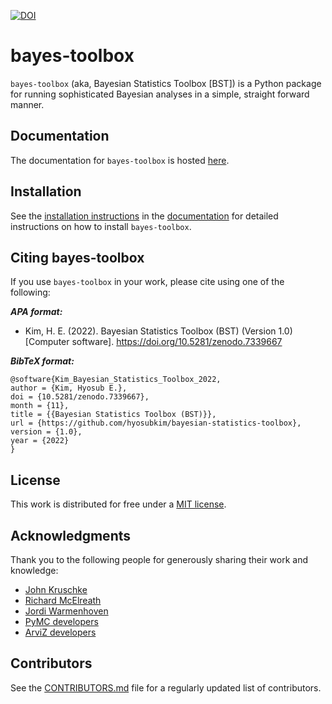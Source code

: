 [![DOI](https://zenodo.org/badge/553182204.svg)](https://zenodo.org/badge/latestdoi/553182204)

# bayes-toolbox  

`bayes-toolbox` (aka, Bayesian Statistics Toolbox [BST]) is a Python package for running sophisticated Bayesian analyses in a simple, straight forward manner. 


## Documentation

The documentation for `bayes-toolbox` is hosted [here](https://hyosubkim.github.io/bayes-toolbox/).


## Installation 

See the [installation instructions](https://hyosubkim.github.io/bayes-toolbox/getting-started/) in the [documentation](https://hyosubkim.github.io/bayes-toolbox) for detailed instructions on how to install `bayes-toolbox`. 


## Citing bayes-toolbox

If you use `bayes-toolbox` in your work, please cite using one of the following:

***APA format:***
- Kim, H. E. (2022). Bayesian Statistics Toolbox (BST) (Version 1.0) [Computer software]. https://doi.org/10.5281/zenodo.7339667

***BibTeX format:***
```
@software{Kim_Bayesian_Statistics_Toolbox_2022,
author = {Kim, Hyosub E.},
doi = {10.5281/zenodo.7339667},
month = {11},
title = {{Bayesian Statistics Toolbox (BST)}},
url = {https://github.com/hyosubkim/bayesian-statistics-toolbox},
version = {1.0},
year = {2022}
}
```

## License

This work is distributed for free under a [MIT license](https://github.com/hyosubkim/bayes-toolbox/blob/main/LICENSE). 

## Acknowledgments

Thank you to the following people for generously sharing their work and knowledge:
- [John Kruschke](https://jkkweb.sitehost.iu.edu/)
- [Richard McElreath](https://xcelab.net/rm/)
- [Jordi Warmenhoven](https://github.com/JWarmenhoven)
- [PyMC developers](https://github.com/pymc-devs/pymc)
- [ArviZ developers](https://www.arviz.org/en/latest/our_team.html)


## Contributors

See the [CONTRIBUTORS.md](https://github.com/hyosubkim/bayes-toolbox/blob/main/CONTRIBUTORS.md) file for a regularly updated list of contributors. 

